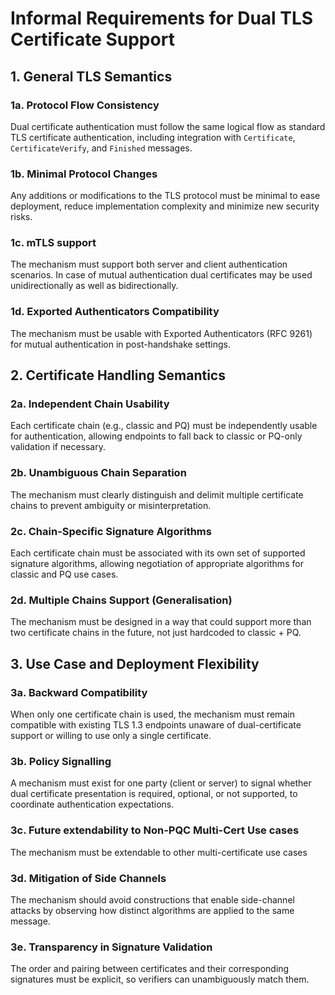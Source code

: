 # Informal Requirements for Dual TLS Certificate Support
## 1. General TLS Semantics

### 1a. Protocol Flow Consistency

Dual certificate authentication must follow the same logical flow as standard TLS certificate authentication, including integration with `Certificate`, `CertificateVerify`, and `Finished` messages.

### 1b. Minimal Protocol Changes

Any additions or modifications to the TLS protocol must be minimal to ease deployment, reduce implementation complexity and minimize new security risks.

### 1c. mTLS support

The mechanism must support both server and client authentication scenarios. In case of mutual authentication dual certificates may be used unidirectionally as well as bidirectionally.

### 1d. Exported Authenticators Compatibility

The mechanism must be usable with Exported Authenticators (RFC 9261) for mutual authentication in post-handshake settings.

## 2. Certificate Handling Semantics

### 2a. Independent Chain Usability

Each certificate chain (e.g., classic and PQ) must be independently usable for authentication, allowing endpoints to fall back to classic or PQ-only validation if necessary.

### 2b. Unambiguous Chain Separation

The mechanism must clearly distinguish and delimit multiple certificate chains to prevent ambiguity or misinterpretation.

### 2c. Chain-Specific Signature Algorithms

Each certificate chain must be associated with its own set of supported signature algorithms, allowing negotiation of appropriate algorithms for classic and PQ use cases.

### 2d. Multiple Chains Support (Generalisation)

The mechanism must be designed in a way that could support more than two certificate chains in the future, not just hardcoded to classic + PQ.

## 3. Use Case and Deployment Flexibility

### 3a. Backward Compatibility

When only one certificate chain is used, the mechanism must remain compatible with existing TLS 1.3 endpoints unaware of dual-certificate support or willing to use only a single certificate.

### 3b. Policy Signalling

A mechanism must exist for one party (client or server) to signal whether dual certificate presentation is required, optional, or not supported, to coordinate authentication expectations.

### 3c. Future extendability to Non-PQC Multi-Cert Use cases

The mechanism must be extendable to other multi-certificate use cases

### 3d. Mitigation of Side Channels

The mechanism should avoid constructions that enable side-channel attacks by observing how distinct algorithms are applied to the same message.

### 3e. Transparency in Signature Validation

The order and pairing between certificates and their corresponding signatures must be explicit, so verifiers can unambiguously match them.